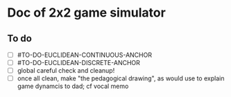 # Doc of 2x2 game simulator

## To do

- [ ]  #TO-DO-EUCLIDEAN-CONTINUOUS-ANCHOR
- [ ] #TO-DO-EUCLIDEAN-DISCRETE-ANCHOR
- [ ] global careful check and cleanup!
- [ ] once all clean, make "the pedagogical drawing", as would use to explain game dynamcis to dad; cf vocal memo